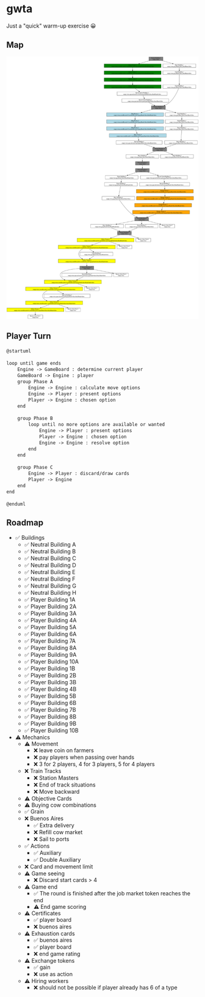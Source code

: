 # gwta

Just a "quick" warm-up exercise 😀

## Map

![](map.svg)

## Player Turn

```puml
@startuml

loop until game ends
    Engine -> GameBoard : determine current player
    GameBoard -> Engine : player
    group Phase A
        Engine -> Engine : calculate move options
        Engine -> Player : present options
        Player -> Engine : chosen option
    end

    group Phase B
        loop until no more options are available or wanted
            Engine -> Player : present options
            Player -> Engine : chosen option
            Engine -> Engine : resolve option
        end
    end

    group Phase C
        Engine -> Player : discard/draw cards
        Player -> Engine
    end
end

@enduml

```

## Roadmap

- ✅️ Buildings
  - ✅️ Neutral Building A
  - ✅ Neutral Building B
  - ✅ Neutral Building C
  - ✅ Neutral Building D
  - ️✅ Neutral Building E
  - ️✅ Neutral Building F
  - ✅️ Neutral Building G
  - ✅️ Neutral Building H
  - ✅️ Player Building 1A
  - ✅️ Player Building 2A
  - ✅️ Player Building 3A
  - ✅ Player Building 4A
  - ✅ Player Building 5A
  - ✅ Player Building 6A
  - ✅ Player Building 7A
  - ✅ Player Building 8A
  - ✅ Player Building 9A
  - ✅ Player Building 10A
  - ✅ Player Building 1B
  - ✅️ Player Building 2B
  - ✅️ Player Building 3B
  - ✅ Player Building 4B
  - ✅ Player Building 5B
  - ✅ Player Building 6B
  - ✅ Player Building 7B
  - ✅ Player Building 8B
  - ✅ Player Building 9B
  - ✅ Player Building 10B
- ⚠️ Mechanics
  - ⚠️ Movement
    - ❌ leave coin on farmers
    - ❌ pay players when passing over hands
    - ❌ 3 for 2 players, 4 for 3 players, 5 for 4 players
  - ❌ Train Tracks
    - ❌ Station Masters
    - ❌ End of track situations
    - ❌ Move backward
  - ⚠️ Objective Cards
  - ⚠️ Buying cow combinations
  - ✅ Grain
  - ❌ Buenos Aires
    - ✅ Extra delivery
    - ❌ Refill cow market
    - ❌ Sail to ports
  - ✅ Actions
    - ✅ Auxiliary
    - ✅ Double Auxiliary
  - ❌ Card and movement limit
  - ⚠️ Game seeing
    - ❌ Discard start cards > 4
  - ⚠️ Game end
    - ✅ The round is finished after the job market token reaches the end
    - ⚠️ End game scoring
  - ⚠️ Certificates
    - ✅ player board
    - ❌ buenos aires
  - ⚠️ Exhaustion cards
    - ✅ buenos aires
    - ✅ player board
    - ❌ end game rating
  - ⚠️ Exchange tokens
    - ✅ gain
    - ❌ use as action
  - ⚠️ Hiring workers
    - ❌ should not be possible if player already has 6 of a type
